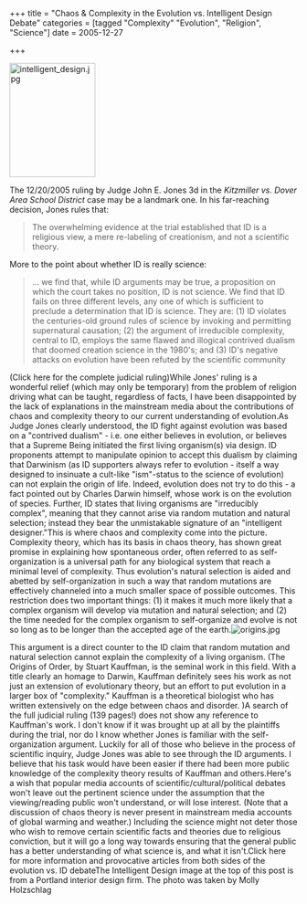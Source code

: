 +++
title = "Chaos & Complexity in the Evolution vs. Intelligent Design Debate"
categories = [tagged "Complexity"  "Evolution", "Religion", "Science"]
date = 2005-12-27


+++

<img style="width: 150px; height: 200px" alt="intelligent_design.jpg" src="https://www.fractalog.com/jpg/intelligent_design.jpg" />

The 12/20/2005 ruling by Judge John E. Jones 3d in the <em>Kitzmiller vs. Dover Area School District</em> case may be a landmark one. In his far-reaching decision, Jones rules that:
<blockquote>The overwhelming evidence at the trial established that ID is a religious view, a mere re-labeling of creationism, and not a scientific theory.</blockquote>
More to the point about whether ID is really science:
<blockquote>... we find that, while ID arguments may be true, a proposition on which the court takes no position, ID is not science. We find that ID fails on three different levels, any one of which is sufficient to preclude a determination that ID is science. They are: (1) ID violates the centuries-old ground rules of science by invoking and permitting supernatural causation; (2) the argument of irreducible complexity, central to ID, employs the same flawed and illogical contrived dualism that doomed creation science in the 1980's; and (3) ID's negative attacks on evolution have been refuted by the scientific community</blockquote>

(Click here for the complete judicial ruling)While Jones' ruling is a wonderful relief (which may only be temporary) from the problem of religion driving what can be taught, regardless of facts, I have been disappointed by the lack of explanations in the mainstream media about the contributions of chaos and complexity theory to our current understanding of evolution.As Judge Jones clearly understood, the ID fight against evolution was based on a "contrived dualism" - i.e. one either believes in evolution, or believes that a Supreme Being initiated the first living organism(s) via design. ID proponents attempt to manipulate opinion to accept this dualism by claiming that Darwinism (as ID supporters always refer to evolution - itself a way designed to insinuate a cult-like "ism"-status to the science of evolution) can not explain the origin of life. Indeed, evolution does not try to do this - a fact pointed out by Charles Darwin himself, whose work is on the evolution of species. Further, ID states that living organisms are "irreducibly complex", meaning that they cannot arise via random mutation and natural selection; instead they bear the unmistakable signature of an "intelligent designer."This is where chaos and complexity come into the picture. Complexity theory, which has its basis in chaos theory, has shown great promise in explaining how spontaneous order, often referred to as self-organization is a universal path for any biological system that reach a minimal level of complexity. Thus evolution's natural selection is aided and abetted by self-organization in such a way that random mutations are effectively channeled into a much smaller space of possible outcomes. This restriction does two important things: (1) it makes it much more likely that a complex organism will develop via mutation and natural selection; and (2) the time needed for the complex organism to self-organize and evolve is not so long as to be longer than the accepted age of the earth.<img src="https://www.fractalog.com/jpg/origins.jpg" alt="origins.jpg"/>

This argument is a direct counter to the ID claim that random mutation and natural selection cannot explain the complexity of a living organism. (The Origins of Order, by Stuart Kauffman, is the seminal work in this field. With a title clearly an homage to Darwin, Kauffman definitely sees his work as not just an extension of evolutionary theory, but an effort to put evolution in a larger box of "complexity." Kauffman is a theoretical biologist who has written extensively on the edge between chaos and disorder. )A search of the full judicial ruling (139 pages!) does not show any reference to Kauffman's work. I don't know if it was brought up at all by the plaintiffs during the trial, nor do I know whether Jones is familiar with the self-organization argument. Luckily for all of those who believe in the process of scientific inquiry, Judge Jones was able to see through the ID arguments. I believe that his task would have been easier if there had been more public knowledge of the complexity theory results of Kauffman and others.Here's a wish that popular media accounts of scientific/cultural/political debates won't leave out the pertinent science under the assumption that the viewing/reading public won't understand, or will lose interest. (Note that a discussion of chaos theory is never present in mainstream media accounts of global warming and weather.) Including the science might not deter those who wish to remove certain scientific facts and theories due to religious conviction, but it will go a long way towards ensuring that the general public has a better understanding of what science is, and what it isn't.Click here for more information and provocative articles from both sides of the evolution vs. ID debateThe Intelligent Design image at the top of this post is from a Portland interior design firm.  The photo was taken by Molly Holzschlag